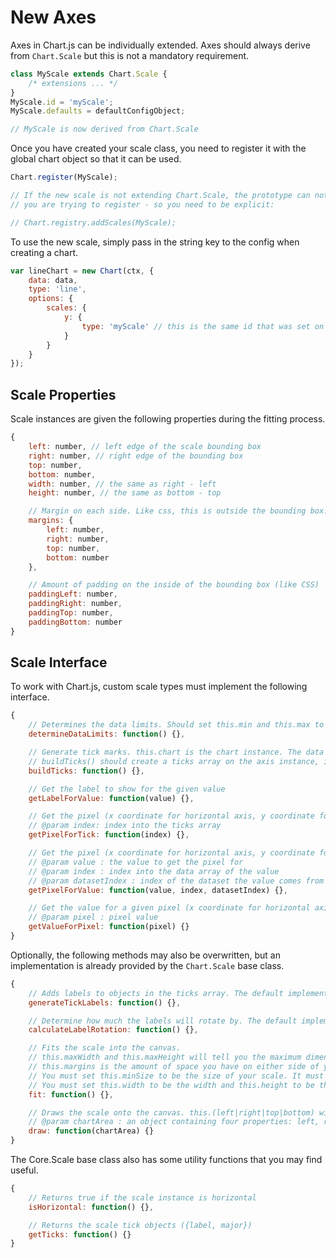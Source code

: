 # New Axes

Axes in Chart.js can be individually extended. Axes should always derive from `Chart.Scale` but this is not a mandatory requirement.

```javascript
class MyScale extends Chart.Scale {
    /* extensions ... */
}
MyScale.id = 'myScale';
MyScale.defaults = defaultConfigObject;

// MyScale is now derived from Chart.Scale
```

Once you have created your scale class, you need to register it with the global chart object so that it can be used.

```javascript
Chart.register(MyScale);

// If the new scale is not extending Chart.Scale, the prototype can not be used to detect what
// you are trying to register - so you need to be explicit:

// Chart.registry.addScales(MyScale);
```

To use the new scale, simply pass in the string key to the config when creating a chart.

```javascript
var lineChart = new Chart(ctx, {
    data: data,
    type: 'line',
    options: {
        scales: {
            y: {
                type: 'myScale' // this is the same id that was set on the scale
            }
        }
    }
});
```

## Scale Properties

Scale instances are given the following properties during the fitting process.

```javascript
{
    left: number, // left edge of the scale bounding box
    right: number, // right edge of the bounding box
    top: number,
    bottom: number,
    width: number, // the same as right - left
    height: number, // the same as bottom - top

    // Margin on each side. Like css, this is outside the bounding box.
    margins: {
        left: number,
        right: number,
        top: number,
        bottom: number
    },

    // Amount of padding on the inside of the bounding box (like CSS)
    paddingLeft: number,
    paddingRight: number,
    paddingTop: number,
    paddingBottom: number
}
```

## Scale Interface

To work with Chart.js, custom scale types must implement the following interface.

```javascript
{
    // Determines the data limits. Should set this.min and this.max to be the data max/min
    determineDataLimits: function() {},

    // Generate tick marks. this.chart is the chart instance. The data object can be accessed as this.chart.data
    // buildTicks() should create a ticks array on the axis instance, if you intend to use any of the implementations from the base class
    buildTicks: function() {},

    // Get the label to show for the given value
    getLabelForValue: function(value) {},

    // Get the pixel (x coordinate for horizontal axis, y coordinate for vertical axis) for a given value
    // @param index: index into the ticks array
    getPixelForTick: function(index) {},

    // Get the pixel (x coordinate for horizontal axis, y coordinate for vertical axis) for a given value
    // @param value : the value to get the pixel for
    // @param index : index into the data array of the value
    // @param datasetIndex : index of the dataset the value comes from
    getPixelForValue: function(value, index, datasetIndex) {},

    // Get the value for a given pixel (x coordinate for horizontal axis, y coordinate for vertical axis)
    // @param pixel : pixel value
    getValueForPixel: function(pixel) {}
}
```

Optionally, the following methods may also be overwritten, but an implementation is already provided by the `Chart.Scale` base class.

```javascript
{
    // Adds labels to objects in the ticks array. The default implementation simply calls this.options.ticks.callback(numericalTick, index, ticks);
    generateTickLabels: function() {},

    // Determine how much the labels will rotate by. The default implementation will only rotate labels if the scale is horizontal.
    calculateLabelRotation: function() {},

    // Fits the scale into the canvas.
    // this.maxWidth and this.maxHeight will tell you the maximum dimensions the scale instance can be. Scales should endeavour to be as efficient as possible with canvas space.
    // this.margins is the amount of space you have on either side of your scale that you may expand in to. This is used already for calculating the best label rotation
    // You must set this.minSize to be the size of your scale. It must be an object containing 2 properties: width and height.
    // You must set this.width to be the width and this.height to be the height of the scale
    fit: function() {},

    // Draws the scale onto the canvas. this.(left|right|top|bottom) will have been populated to tell you the area on the canvas to draw in
    // @param chartArea : an object containing four properties: left, right, top, bottom. This is the rectangle that lines, bars, etc will be drawn in. It may be used, for example, to draw grid lines.
    draw: function(chartArea) {}
}
```

The Core.Scale base class also has some utility functions that you may find useful.

```javascript
{
    // Returns true if the scale instance is horizontal
    isHorizontal: function() {},

    // Returns the scale tick objects ({label, major})
    getTicks: function() {}
}
```
